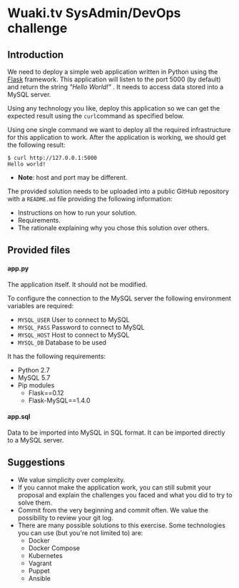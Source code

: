 # Wuaki.tv SysAdmin/DevOps challenge

## Introduction

We need to deploy a simple web application written in Python using the [Flask](http://flask.pocoo.org/) framework. This application will listen to the port 5000 (by default) and return the string _"Hello World!"_ . It needs to access data stored into a MySQL server.

Using any technology you like, deploy this application so we can get the expected result using the `curl`command as specified below.

Using one single command we want to deploy all the required infrastructure for this application to work. After the application is working, we should get the following result:

```
$ curl http://127.0.0.1:5000
Hello world!
```

* **Note**: host and port may be different.

The provided solution needs to be uploaded into a public GitHub repository with a `README.md` file providing the following information:
* Instructions on how to run your solution.
* Requirements.
* The rationale explaining why you chose this solution over others.

## Provided files

#### app.py

The application itself. It should not be modified.

To configure the connection to the MySQL server the following environment variables are required:
* `MYSQL_USER` User to connect to MySQL
* `MYSQL_PASS` Password to connect to MySQL
* `MYSQL_HOST` Host to connect to MySQL
* `MYSQL_DB` Database to be used

It has the following requirements:
* Python 2.7
* MySQL 5.7
* Pip modules
  * Flask==0.12
  * Flask-MySQL==1.4.0

#### app.sql

Data to be imported into MySQL in SQL format. It can be imported directly to a MySQL server.

## Suggestions

* We value simplicity over complexity.
* If you cannot make the application work, you can still submit your proposal and explain the challenges you faced and what you did to try to solve them.
* Commit from the very beginning and commit often. We value the possibility to review your git log.
* There are many possible solutions to this exercise. Some technologies you can use (but you're not limited to) are:
  * Docker
  * Docker Compose
  * Kubernetes
  * Vagrant
  * Puppet
  * Ansible
